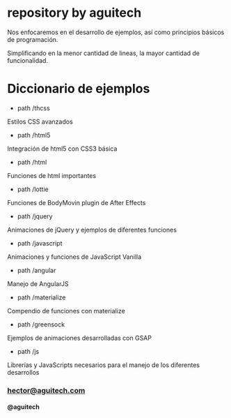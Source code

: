 # repository by aguitech
Nos enfocaremos en el desarrollo de ejemplos,
así como principios básicos de programación.

Simplificando en la menor cantidad de lineas,
la mayor cantidad de funcionalidad.

# Diccionario de ejemplos

- path /thcss

Estilos CSS avanzados

- path /html5

Integración de html5 con CSS3 básica

- path /html

Funciones de html importantes

- path /lottie

Funciones de BodyMovin plugin de After Effects

- path /jquery

Animaciones de jQuery y ejemplos de diferentes funciones

- path /javascript

Animaciones y funciones de JavaScript Vanilla

- path /angular

Manejo de AngularJS

- path /materialize

Compendio de funciones con materialize

- path /greensock

Ejemplos de animaciones desarrolladas con GSAP

- path /js

Librerías y JavaScripts necesarios para el manejo de los diferentes desarrollos

### hector@aguitech.com

#### @aguitech




